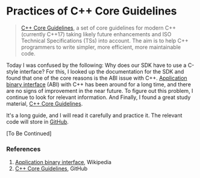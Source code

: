 # Practices of C++ Core Guidelines

> [C++ Core Guidelines](http://isocpp.github.io/CppCoreGuidelines/CppCoreGuidelines), a set of core guidelines for modern C++ (currently C++17) taking likely future enhancements and ISO Technical Specifications (TSs) into account. The aim is to help C++ programmers to write simpler, more efficient, more maintainable code.

Today I was confused by the following: Why does our SDK have to use a C-style interface? For this, I looked up the documentation for the SDK and found that one of the core reasons is the ABI issue with C++. [Application binary interface](https://en.wikipedia.org/wiki/Application_binary_interface) (ABI) with C++ has been around for a long time, and there are no signs of improvement in the near future. To figure out this problem, I continue to look for relevant information. And Finally, I found a great study material, [C++ Core Guidelines](http://isocpp.github.io/CppCoreGuidelines/CppCoreGuidelines).

It's a long guide, and I will read it carefully and practice it. The relevant code will store in [GitHub](https://github.com/FebruaryBreeze/cpp-core-guideline-practices).

[To Be Continued]

### References

1. [Application binary interface](https://en.wikipedia.org/wiki/Application_binary_interface), Wikipedia
2. [C++ Core Guidelines](http://isocpp.github.io/CppCoreGuidelines/CppCoreGuidelines), GitHub

